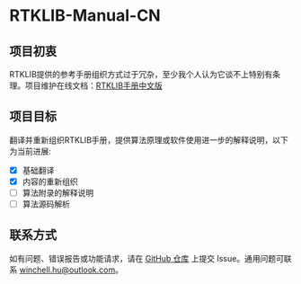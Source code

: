 # RTKLIB-Manual-CN

## 项目初衷

RTKLIB提供的参考手册组织方式过于冗杂，至少我个人认为它谈不上特别有条理。项目维护在线文档：[RTKLIB手册中文版](https://salmoshu.github.io/algorithm/RTKLIB-Manual-CN/01-overview.html)

## 项目目标

翻译并重新组织RTKLIB手册，提供算法原理或软件使用进一步的解释说明，以下为当前进展:

- [x] 基础翻译
- [x] 内容的重新组织
- [ ] 算法附录的解释说明
- [ ] 算法源码解析

## 联系方式
如有问题、错误报告或功能请求，请在 [GitHub 仓库](https://github.com/salmoshu/RTKLIB-Manual-CN) 上提交 Issue。通用问题可联系 [winchell.hu@outlook.com](mailto:winchell.hu@outlook.com)。
